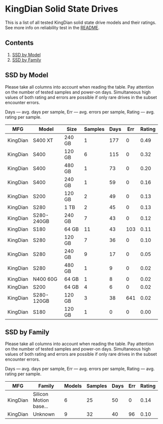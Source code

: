 KingDian Solid State Drives
===========================

This is a list of all tested KingDian solid state drive models and their ratings. See
more info on reliability test in the [README](https://github.com/linuxhw/SMART).

Contents
--------

1. [ SSD by Model  ](#ssd-by-model)
2. [ SSD by Family ](#ssd-by-family)

SSD by Model
------------

Please take all columns into account when reading the table. Pay attention on the
number of tested samples and power-on days. Simultaneous high values of both rating
and errors are possible if only rare drives in the subset encounter errors.

Days   — avg. days per sample,
Err    — avg. errors per sample,
Rating — avg. rating per sample.

| MFG       | Model              | Size   | Samples | Days  | Err   | Rating |
|-----------|--------------------|--------|---------|-------|-------|--------|
| KingDian  | S400 XT            | 240 GB | 1       | 177   | 0     | 0.49   |
| KingDian  | S400               | 120 GB | 6       | 115   | 0     | 0.32   |
| KingDian  | S400               | 480 GB | 1       | 73    | 0     | 0.20   |
| KingDian  | S400               | 240 GB | 1       | 59    | 0     | 0.16   |
| KingDian  | S200               | 120 GB | 2       | 49    | 0     | 0.13   |
| KingDian  | S280               | 1 TB   | 2       | 45    | 0     | 0.13   |
| KingDian  | S280-240GB         | 240 GB | 7       | 43    | 0     | 0.12   |
| KingDian  | S180               | 64 GB  | 11      | 43    | 103   | 0.11   |
| KingDian  | S280               | 120 GB | 7       | 36    | 0     | 0.10   |
| KingDian  | S280               | 240 GB | 9       | 17    | 0     | 0.05   |
| KingDian  | S280               | 480 GB | 1       | 9     | 0     | 0.02   |
| KingDian  | N400 60G           | 64 GB  | 1       | 8     | 0     | 0.02   |
| KingDian  | S200               | 64 GB  | 4       | 6     | 0     | 0.02   |
| KingDian  | S280-120GB         | 120 GB | 3       | 38    | 641   | 0.02   |
| KingDian  | S180               | 120 GB | 1       | 0     | 0     | 0.00   |

SSD by Family
-------------

Please take all columns into account when reading the table. Pay attention on the
number of tested samples and power-on days. Simultaneous high values of both rating
and errors are possible if only rare drives in the subset encounter errors.

Days   — avg. days per sample,
Err    — avg. errors per sample,
Rating — avg. rating per sample.

| MFG       | Family                 | Models | Samples | Days  | Err   | Rating |
|-----------|------------------------|--------|---------|-------|-------|--------|
| KingDian  | Silicon Motion base... | 6      | 25      | 50    | 0     | 0.14   |
| KingDian  | Unknown                | 9      | 32      | 40    | 96    | 0.10   |
